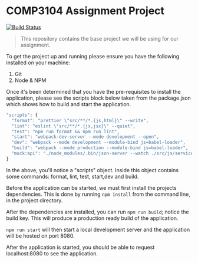 # COMP3104 Assignment Project

[![Build Status](https://travis-ci.com/sergiolombana101/comp3104.svg?token=DfBGb6AxVypNvL72bVCi&branch=master)](https://travis-ci.com/sergiolombana101/comp3104)

> This repository contains the base project we will be using for our assignment.

To get the project up and running please ensure you have the following installed on your machine:

1. Git
2. Node & NPM

Once it's been determined that you have the pre-requisites to install the application, please see the scripts block below taken from the package.json which shows how to build and start the application.

```javascript
"scripts": {
  "format": "prettier \"src/**/*.{js,html}\" --write",
  "lint": "eslint \"src/**/*.{js,jsx}\" --quiet",
  "test": "npm run format && npm run lint",
  "start": "webpack-dev-server --mode development --open",
  "dev": "webpack --mode development --module-bind js=babel-loader",
  "build": "webpack --mode production --module-bind js=babel-loader",
  "mock:api": "./node_modules/.bin/json-server --watch ./src/js/services/api/mockDb.json --port 4000 & npm run start"
}
```

In the above, you'll notice a "scripts" object. Inside this object contains some commands: format, lint, test, start,dev and build.

Before the application can be started, we must first install the projects dependencies. This is done by running `npm install` from the command line, in the project directory.

After the dependencies are installed, you can run `npm run build`; notice the build key. This will produce a production ready build of the application.

`npm run start` will then start a local development server and the application will be hosted on port 8080.

After the application is started, you should be able to request localhost:8080 to see the application.
